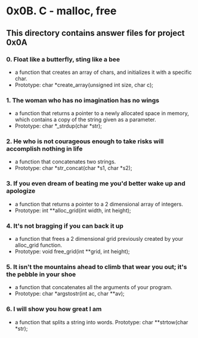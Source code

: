 # 0x0B. C - malloc, free
## This directory contains answer files for project 0x0A

### 0. Float like a butterfly, sting like a bee
* a function that creates an array of chars, and initializes it with a specific char.
* Prototype: char *create_array(unsigned int size, char c);

### 1. The woman who has no imagination has no wings
* a function that returns a pointer to a newly allocated space in memory, which contains a copy of the string given as a parameter.
* Prototype: char *_strdup(char *str);

### 2. He who is not courageous enough to take risks will accomplish nothing in life 
* a function that concatenates two strings.
* Prototype: char *str_concat(char *s1, char *s2);

### 3. If you even dream of beating me you'd better wake up and apologize
* a function that returns a pointer to a 2 dimensional array of integers.
* Prototype: int **alloc_grid(int width, int height);

### 4. It's not bragging if you can back it up
* a function that frees a 2 dimensional grid previously created by your alloc_grid function.
* Prototype: void free_grid(int **grid, int height);

### 5. It isn't the mountains ahead to climb that wear you out; it's the pebble in your shoe
* a function that concatenates all the arguments of your program.
* Prototype: char *argstostr(int ac, char **av);

### 6. I will show you how great I am
* a function that splits a string into words.
Prototype: char **strtow(char *str);
